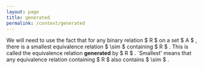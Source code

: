 ```yaml
---
layout: page
title: generated
permalink: /context/generated
---
```

We will need to use the fact that for any binary relation $ R $ on a set $ A $ , there is a smallest equivalence relation $ \sim $ containing $ R $ . This is called the equivalence relation **generated** by $ R $ . `Smallest' means that any equivalence relation containing $ R $ also contains $ \sim $ .
